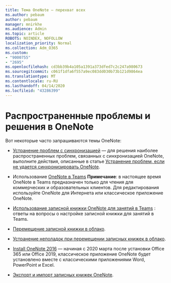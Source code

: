 ```yaml
---
title: Тема OneNote — перехват всех
ms.author: pebaum
author: pebaum
manager: mnirkhe
ms.audience: Admin
ms.topic: article
ROBOTS: NOINDEX, NOFOLLOW
localization_priority: Normal
ms.collection: Adm_O365
ms.custom:
- "9000755"
- "2695"
ms.openlocfilehash: cd3bb39b4a105a1391a373dfed7c2c247a980673
ms.sourcegitcommit: c061f1dfa6f557a9ec083dd030b73b121d9864ea
ms.translationtype: MT
ms.contentlocale: ru-RU
ms.lasthandoff: 04/14/2020
ms.locfileid: "43286399"
---
```

# <a name="common-issues-and-resolutions-with-onenote"></a>Распространенные проблемы и решения в OneNote

Вот некоторые часто запрашиваются темы OneNote:

- [Устранение проблем с синхронизацией](https://support.office.com/article/299495ef-66d1-448f-90c1-b785a6968d45) — для решения наиболее распространенных проблем, связанных с синхронизацией OneNote, выполните действия, описанные в статье [Устранение проблем, если не удается синхронизировать OneNote](https://support.office.com/article/Fix-issues-when-you-can-t-sync-OneNote-299495ef-66d1-448f-90c1-b785a6968d45).

- Использование [OneNote в Teams](https://support.microsoft.com/en-us/office/add-a-onenote-notebook-to-teams-0ec78cc3-ba3b-4279-a88e-aa40af9865c2) **Примечание**: в настоящее время OneNote в Teams предназначен только для чтения для коммерческих и образовательных клиентов. Для редактирования используйте OneNote для Интернета или классическое приложение OneNote.

- [Использование записной книжки OneNote для занятий в Teams](https://support.office.com/article/bd77f11f-27cd-4d41-bfbd-2b11799f1440) : ответы на вопросы о настройке записной книжки для занятий в Teams.

- [Перемещение записной книжки в облако](https://support.office.com/article/d5c28b91-7b9c-45be-8f0c-529bdbba019a).

- [Устранение неполадок при перемещении записных книжек в облако](https://support.office.com/article/70528107-11dc-4f3f-b695-b150059dfd78).

- [Install OneNote 2016](https://support.office.com/article/c08068d8-b517-4464-9ff2-132cb9c45c08) — начиная с 2020 марта после установки Office 365 или Office 2019, классическое приложение OneNote будет установлено вместе с классическими приложениями Word, PowerPoint и Excel.

- [Экспорт и импорт записных книжек OneNote](https://support.office.com/article/a4b60da5-8f33-464e-b1ba-b95ce540f309).
